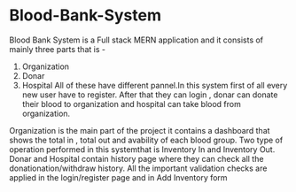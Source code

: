 # Blood-Bank-System 
Blood Bank System is a Full stack MERN application and it consists of mainly three parts that is -
1. Organization
2. Donar
3. Hospital
All of these have different pannel.In this system first of all every new user have to register. After that they can login , donar can donate their blood to organization and
hospital can take blood from organization.

Organization is the main part of the project it contains a dashboard that shows the total in , total out and avability of each blood group. Two type of operation performed in this systemthat is Inventory In and Inventory Out.
Donar and Hospital contain history page where they can check all the donationation/withdraw history.
All the important validation checks are applied in the login/register page and in Add Inventory form
